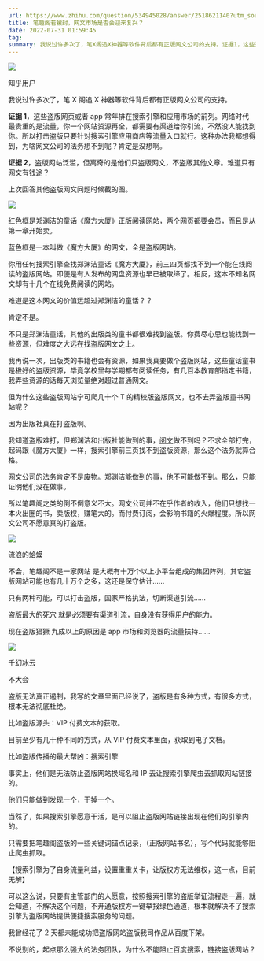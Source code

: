 ```yaml
---
url: https://www.zhihu.com/question/534945028/answer/2518621140?utm_source=ZHShareTargetIDMore&utm_medium=social&utm_oi=627815471005831168
title: 笔趣阁若被封，网文市场是否会迎来复兴？
date: 2022-07-31 01:59:45
tag: 
summary: 我说过许多次了，笔X阁追X神器等软件背后都有正版网文公司的支持。证据1，这些盗版网页或者app常年排在搜…
---
```

![](https://pic4.zhimg.com/v2-abed1a8c04700ba7d72b45195223e0ff_xs.jpg?source=1940ef5c)

知乎用户

我说过许多次了，笔 X 阁追 X 神器等软件背后都有正版网文公司的支持。

**证据 1**，这些盗版网页或者 app 常年排在搜索引擎和应用市场的前列。网络时代最贵重的是流量，你一个网站资源再全，都需要有渠道给你引流，不然没人能找到你。所以打击盗版只要针对搜索引擎应用商店等流量入口就行。这种办法我都想得到，为啥网文公司的法务想不到呢？肯定是没想啊。

**证据 2**，盗版网站泛滥，但离奇的是他们只盗版网文，不盗版其他文章。难道只有网文有钱途？

上次回答其他盗版网文问题时候截的图。

![](https://picx.zhimg.com/v2-348a851dbcf043fd9c312f26b6353998_r.jpg?source=1940ef5c)

红色框是郑渊洁的童话《[魔方大厦](https://www.zhihu.com/search?q=%E9%AD%94%E6%96%B9%E5%A4%A7%E5%8E%A6&search_source=Entity&hybrid_search_source=Entity&hybrid_search_extra=%7B%22sourceType%22%3A%22answer%22%2C%22sourceId%22%3A2518621140%7D)》正版阅读网站，两个网页都要会员，而且是从第一章开始卖。

蓝色框是一本叫做《魔方大厦》的网文，全是盗版网站。

你用任何搜索引擎查找郑渊洁童话《魔方大厦》，前三四页都找不到一个能在线阅读的盗版网站。即便是有人发布的网盘资源也早已被取缔了。相反，这本不知名网文却有十几个在线免费阅读的网站。

难道是这本网文的价值远超过郑渊洁的童话？？

肯定不是。

不只是郑渊洁童话，其他的出版类的童书都很难找到盗版。你费尽心思也能找到一些资源，但难度之大远在找盗版网文之上。

我再说一次，出版类的书籍也会有资源，如果我真要做个盗版网站，这些童话童书是极好的盗版资源，毕竟学校里每学期都有阅读任务，有几百本教育部指定书籍，我弄些资源的话每天浏览量绝对超过普通网文。

但为什么这些盗版网站宁可爬几十个 T 的精校版盗版网文，也不去弄盗版童书网站呢？

因为出版社真在打盗版啊。

我知道盗版难打，但郑渊洁和出版社能做到的事，[阅文](https://www.zhihu.com/search?q=%E9%98%85%E6%96%87&search_source=Entity&hybrid_search_source=Entity&hybrid_search_extra=%7B%22sourceType%22%3A%22answer%22%2C%22sourceId%22%3A2518621140%7D)做不到吗？不求全部打完，起码跟《魔方大厦》一样，搜索引擎前三页找不到盗版资源，那么这个法务就算合格。

网文公司的法务肯定不是废物。郑渊洁能做到的事，他不可能做不到。那么，只能证明他们没在做事。

所以笔趣阁之类的倒不倒意义不大。网文公司并不在乎作者的收入，他们只想找一本火出圈的书，卖版权，赚笔大的。而付费订阅，会影响书籍的火爆程度。所以网文公司不愿意真的打盗版。

![](https://pica.zhimg.com/1682d1960_xs.jpg?source=1940ef5c)

流浪的蛤蟆​​

不会，笔趣阁不是一家网站 是大概有十万个以上小平台组成的集团阵列，其它盗版网站可能也有几十万个之多，这还是保守估计……

只有两种可能，可以打击盗版，国家严格执法，切断渠道引流……

盗版最大的死穴 就是必须要有渠道引流，自身没有获得用户的能力。

现在盗版猖獗 九成以上的原因是 app 市场和浏览器的流量扶持……

![](https://pica.zhimg.com/379d57700b7e25b5995397c4e11e998a_xs.jpg?source=1940ef5c)

千幻冰云

不大会

盗版无法真正遏制，我写的文章里面已经说了，盗版是有多种方式，有很多方式，根本无法彻底杜绝。

比如盗版源头：VIP 付费文本的获取。

目前至少有几十种不同的方式，从 VIP 付费文本里面，获取到电子文档。

比如盗版传播的最大帮凶：搜索引擎

事实上，他们是无法防止盗版网站换域名和 IP 去让搜索引擎爬虫去抓取网站链接的。

他们只能做到发现一个，干掉一个。

当然了，如果搜索引擎愿意干活，是可以阻止盗版网站链接出现在他们的引擎内的。

只需要把笔趣阁盗版的一些关键词锚点记录，（正版网站书名），写个代码就能够阻止爬虫抓取。

【搜索引擎为了自身流量利益，设置重重关卡，让版权方无法维权，这一点，目前无解】

可以这么说，只要有主管部门的人愿意，按照搜索引擎的盗版举证流程走一遍，就会知道，不解决这个问题，不开通版权方一键举报绿色通道，根本就解决不了搜索引擎为盗版网站提供便捷搜索服务的问题。

我曾经花了 2 天都未能成功把盗版网站盗版我司作品从百度下架。

不说别的，起点那么强大的法务团队，为什么不能阻止百度搜索，链接盗版网站？